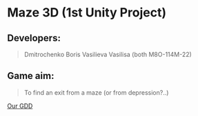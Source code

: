 Maze 3D (1st Unity Project)
============================

Developers:
------------
>Dmitrochenko Boris
>Vasilieva Vasilisa
>(both M8O-114M-22)

Game aim:
-----------

>To find an exit from a maze (or from depression?..)

[Our GDD](https://docs.google.com/document/d/1RA8-nHMvmb9nDdlwQcZuzsYJNoB_QZErK0BjwZ7IIO8/edit)